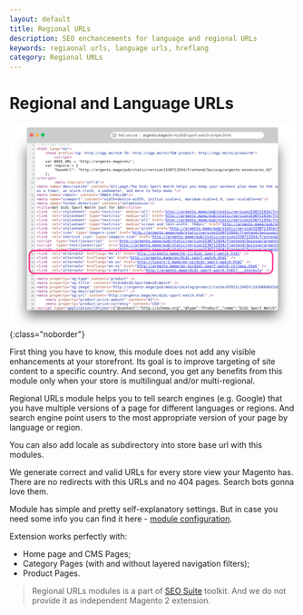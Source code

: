 ```yaml
---
layout: default
title: Regional URLs
description: SEO enchancements for language and regional URLs
keywords: regiaonal urls, language urls, hreflang
category: Regional URLs
---
```


# Regional and Language URLs

![rel="alternate" hreflang](/images/m2/hreflang/example.png){:class="noborder"}

First thing you have to know, this module does not add any visible enhancements at your storefront. Its goal is to improve targeting of site content to a specific country. And second, you get any benefits from this module only when your store is multilingual and/or multi-regional.

Regional URLs module helps you to tell search engines (e.g. Google) that you have multiple versions of a page for different languages or regions. And search engine point users to the most appropriate version of your page by language or region.

You can also add locale as subdirectory into store base url with this modules.

We generate correct and valid URLs for every store view your Magento has. There are no redirects with this URLs and no 404 pages. Search bots gonna love them.

Module has simple and pretty self-explanatory settings. But in case you need some info you can find it here - [module configuration](configuration/).

Extension works perfectly with:

 -  Home page and CMS Pages;
 -  Category Pages (with and without layered navigation filters);
 -  Product Pages.

> Regional URLs modules is a part of [SEO Suite](../seo-suite/) toolkit. And we do not provide it as independent Magento 2 extension.
